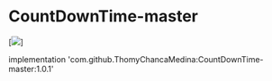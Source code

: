 # CountDownTime-master

[![](https://jitpack.io/v/ThomyChancaMedina/CountDownTime-master.svg)]

 implementation 'com.github.ThomyChancaMedina:CountDownTime-master:1.0.1'
